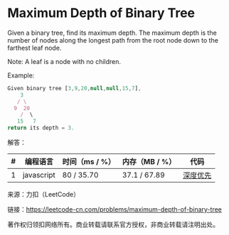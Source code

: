 # Maximum Depth of Binary Tree

Given a binary tree, find its maximum depth.
The maximum depth is the number of nodes along the longest path from the root node down to the farthest leaf node.

Note: A leaf is a node with no children.

Example:

``` javascript
Given binary tree [3,9,20,null,null,15,7],
    3
   / \
  9  20
    /  \
   15   7
return its depth = 3.
```

解答：

**#**|**编程语言**|**时间（ms / %）**|**内存（MB / %）**|**代码**
--|--|--|--|--
1|javascript|80 / 35.70|37.1 / 67.89|[深度优先](./javascript/ac_v1.js)

来源：力扣（LeetCode）

链接：https://leetcode-cn.com/problems/maximum-depth-of-binary-tree

著作权归领扣网络所有。商业转载请联系官方授权，非商业转载请注明出处。
